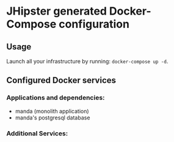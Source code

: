 # JHipster generated Docker-Compose configuration

## Usage

Launch all your infrastructure by running: `docker-compose up -d`.

## Configured Docker services

### Applications and dependencies:

- manda (monolith application)
- manda's postgresql database

### Additional Services:
